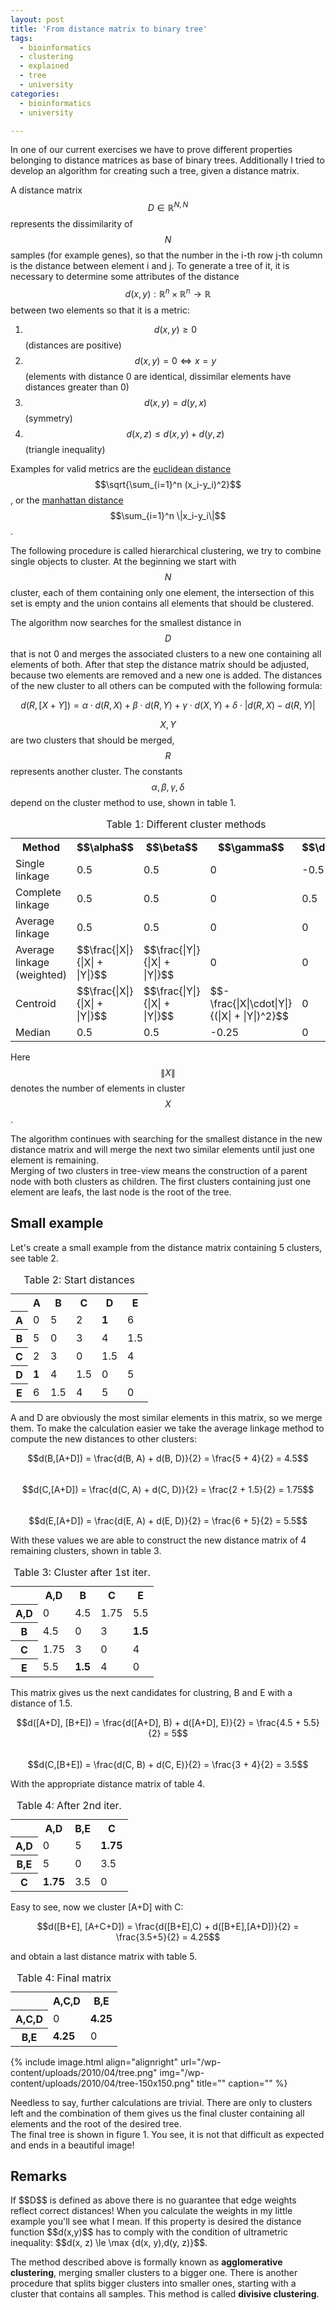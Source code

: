 ```yaml
---
layout: post
title: 'From distance matrix to binary tree'
tags:
  - bioinformatics
  - clustering
  - explained
  - tree
  - university
categories:
  - bioinformatics
  - university

---
```


In one of our current exercises we have to prove different properties belonging to distance matrices as base of binary trees. Additionally I tried to develop an algorithm for creating such a tree, given a distance matrix.

A distance matrix $$D \in \mathbb{R}^{N,N}$$ represents the dissimilarity of $$N$$ samples (for example genes), so that the number in the i-th row j-th column is the distance between element i and j. To generate a tree of it, it is necessary to determine some attributes of the distance $$d(x,y):\mathbb{R}^n \times \mathbb{R}^n \rightarrow \mathbb{R}$$ between two elements so that it is a metric:

1. $$d(x, y) \ge 0$$ (distances are positive)
1. $$d(x, y) = 0 \Leftrightarrow x = y$$ (elements with distance 0 are identical, dissimilar elements have distances greater than 0)
1. $$d(x, y) = d(y, x)$$ (symmetry)
1. $$d(x, z) \le d(x, y) + d(y, z)$$ (triangle inequality)

Examples for valid metrics are the <a href="http://en.wikipedia.org/wiki/Euclidean_distance">euclidean distance</a> $$\sqrt{\sum_{i=1}^n (x_i-y_i)^2}$$, or the <a href="http://en.wikipedia.org/wiki/Manhattan_distance">manhattan distance</a> $$\sum_{i=1}^n \|x_i-y_i\|$$.

The following procedure is called hierarchical clustering, we try to combine single objects to cluster. At the beginning we start with $$N$$ cluster, each of them containing only one element, the intersection of this set is empty and the union contains all elements that should be clustered.

The algorithm now searches for the smallest distance in $$D$$ that is not 0 and merges the associated clusters to a new one containing all elements of both. After that step the distance matrix should be adjusted, because two elements are removed and a new one is added. The distances of the new cluster to all others can be computed with the following formula:

$$d(R, [X+Y]) = \alpha \cdot d(R,X) + \beta \cdot d(R,Y) + \gamma \cdot d(X,Y) + \delta \cdot |d(R,X)-d(R,Y)|$$

$$X, Y$$ are two clusters that should be merged, $$R$$ represents another cluster. The constants $$\alpha, \beta, \gamma, \delta$$ depend on the cluster method to use, shown in table 1.

<table>
<caption>Table 1: Different cluster methods</caption>
<tbody>
<tr>
<th>Method</th>
<th class="cen">$$\alpha$$</th>
<th class="cen">$$\beta$$</th>
<th class="cen">$$\gamma$$</th>
<th class="cen">$$\delta$$</th>
</tr>
<tr>
<td>Single linkage</td>
<td class="cen">0.5</td>
<td class="cen">0.5</td>
<td class="cen">0</td>
<td class="cen">-0.5</td>
</tr>
<tr>
<td>Complete linkage</td>
<td class="cen">0.5</td>
<td class="cen">0.5</td>
<td class="cen">0</td>
<td class="cen">0.5</td>
</tr>
<tr>
<td>Average linkage</td>
<td class="cen">0.5</td>
<td class="cen">0.5</td>
<td class="cen">0</td>
<td class="cen">0</td>
</tr>
<tr>
<td>Average linkage (weighted)</td>
<td class="cen">$$\frac{|X|}{|X| + |Y|}$$</td>
<td class="cen">$$\frac{|Y|}{|X| + |Y|}$$</td>
<td class="cen">0</td>
<td class="cen">0</td>
</tr>
<tr>
<td>Centroid</td>
<td class="cen">$$\frac{|X|}{|X| + |Y|}$$</td>
<td class="cen">$$\frac{|Y|}{|X| + |Y|}$$</td>
<td class="cen">$$-\frac{|X|\cdot|Y|}{(|X| + |Y|)^2}$$</td>
<td class="cen">0</td>
</tr>
<tr>
<td>Median</td>
<td class="cen">0.5</td>
<td class="cen">0.5</td>
<td class="cen">-0.25</td>
<td class="cen">0</td>
</tr>
</tbody>
</table>

Here $$\|X\|$$ denotes the number of elements in cluster $$X$$.

The algorithm continues with searching for the smallest distance in the new distance matrix and will merge the next two similar elements until just one element is remaining.  
Merging of two clusters in tree-view means the construction of a parent node with both clusters as children. The first clusters containing just one element are leafs, the last node is the root of the tree.

<h2>Small example</h2>
Let's create a small example from the distance matrix containing 5 clusters, see table 2.

<table>
<caption>Table 2: Start distances</caption>
<tbody>
<tr>
<th> </th>
<th>A</th>
<th>B</th>
<th>C</th>
<th>D</th>
<th>E</th>
</tr>
<tr>
<th>A</th>
<td>0</td>
<td>5</td>
<td>2</td>
<td><strong>1</strong></td>
<td>6</td>
</tr>
<tr>
<th>B</th>
<td>5</td>
<td>0</td>
<td>3</td>
<td>4</td>
<td>1.5</td>
</tr>
<tr>
<th>C</th>
<td>2</td>
<td>3</td>
<td>0</td>
<td>1.5</td>
<td>4</td>
</tr>
<tr>
<th>D</th>
<td><strong>1</strong></td>
<td>4</td>
<td>1.5</td>
<td>0</td>
<td>5</td>
</tr>
<tr>
<th>E</th>
<td>6</td>
<td>1.5</td>
<td>4</td>
<td>5</td>
<td>0</td>
</tr>
</tbody>
</table>

A and D are obviously the most similar elements in this matrix, so we merge them. To make the calculation easier we take the average linkage method to compute the new distances to other clusters:

$$d(B,[A+D]) = \frac{d(B, A) + d(B, D)}{2} = \frac{5 + 4}{2} = 4.5$$  
$$d(C,[A+D]) = \frac{d(C, A) + d(C, D)}{2} = \frac{2 + 1.5}{2} = 1.75$$  
$$d(E,[A+D]) = \frac{d(E, A) + d(E, D)}{2} = \frac{6 + 5}{2} = 5.5$$

With these values we are able to construct the new distance matrix of 4 remaining clusters, shown in table 3.

<table>
<caption>Table 3: Cluster after 1st iter.</caption>
<tbody>
<tr>
<th> </th>
<th>A,D</th>
<th>B</th>
<th>C</th>
<th>E</th>
</tr>
<tr>
<th>A,D</th>
<td>0</td>
<td>4.5</td>
<td>1.75</td>
<td>5.5</td>
</tr>
<tr>
<th>B</th>
<td>4.5</td>
<td>0</td>
<td>3</td>
<td><strong>1.5</strong></td>
</tr>
<tr>
<th>C</th>
<td>1.75</td>
<td>3</td>
<td>0</td>
<td>4</td>
</tr>
<tr>
<th>E</th>
<td>5.5</td>
<td><strong>1.5</strong></td>
<td>4</td>
<td>0</td>
</tr>
</tbody>
</table>

This matrix gives us the next candidates for clustring, B and E with a distance of 1.5.

$$d([A+D], [B+E]) = \frac{d([A+D], B) + d([A+D], E)}{2} = \frac{4.5 + 5.5}{2} = 5$$  
$$d(C,[B+E]) = \frac{d(C, B) + d(C, E)}{2} = \frac{3 + 4}{2} = 3.5$$

With the appropriate distance matrix of table 4.

<table>
<caption>Table 4: After 2nd iter.</caption>
<tbody>
<tr>
<th> </th>
<th>A,D</th>
<th>B,E</th>
<th>C</th>
</tr>
<tr>
<th>A,D</th>
<td>0</td>
<td>5</td>
<td><strong>1.75</strong></td>
</tr>
<tr>
<th>B,E</th>
<td>5</td>
<td>0</td>
<td>3.5</td>
</tr>
<tr>
<th>C</th>
<td><strong>1.75</strong></td>
<td>3.5</td>
<td>0</td>
</tr>
</tbody>
</table>

Easy to see, now we cluster [A+D] with C:

$$d([B+E], [A+C+D]) = \frac{d([B+E],C) + d([B+E],[A+D])}{2} = \frac{3.5+5}{2} = 4.25$$

and obtain a last distance matrix with table 5.

<table>
<caption>Table 4: Final matrix</caption>
<tbody>
<tr>
<th> </th>
<th>A,C,D</th>
<th>B,E</th>
</tr>
<tr>
<th>A,C,D</th>
<td>0</td>
<td><strong>4.25</strong></td>
</tr>
<tr>
<th>B,E</th>
<td><strong>4.25</strong></td>
<td>0</td>
</tr>
</tbody>
</table>

{% include image.html align="alignright" url="/wp-content/uploads/2010/04/tree.png" img="/wp-content/uploads/2010/04/tree-150x150.png" title="" caption="" %}


Needless to say, further calculations are trivial. There are only to clusters left and the combination of them gives us the final cluster containing all elements and the root of the desired tree.  
The final tree is shown in figure 1. You see, it is not that difficult as expected and ends in a beautiful image!

<h2>Remarks</h2>
If $$D$$ is defined as above there is no guarantee that edge weights reflect correct distances! When you calculate the weights in my little example you'll see what I mean. If this property is desired the distance function $$d(x,y)$$ has to comply with the condition of ultrametric inequality: $$d(x, z) \le \max {d(x, y),d(y, z)}$$.

The method described above is formally known as  <strong>agglomerative clustering</strong>, merging smaller clusters to a bigger one. There is another procedure that splits bigger clusters into smaller ones, starting with a cluster that contains all samples. This method is called <strong>divisive clustering</strong>.
